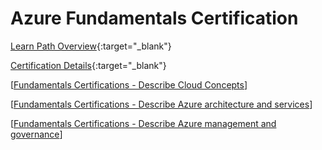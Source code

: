 # Azure Fundamentals Certification

[Learn Path Overview](https://learn.microsoft.com/en-us/collections/n6ga8m0jkgrwk){:target="_blank"}

[Certification Details](https://learn.microsoft.com/en-us/credentials/certifications/azure-fundamentals/){:target="_blank"}

[[Fundamentals Certifications - Describe Cloud Concepts]]

[[Fundamentals Certifications - Describe Azure architecture and services]]

[[Fundamentals Certifications - Describe Azure management and governance]]



[//begin]: # "Autogenerated link references for markdown compatibility"
[Fundamentals Certifications - Describe Cloud Concepts]: <Fundamentals Certifications - Describe Cloud Concepts> "Fundamentals Certifications - Describe Cloud Concepts"
[Fundamentals Certifications - Describe Azure architecture and services]: <Fundamentals Certifications - Describe Azure architecture and services> "Fundamentals Certifications - Describe Azure architecture and services"
[Fundamentals Certifications - Describe Azure management and governance]: <Fundamentals Certifications - Describe Azure management and governance> "Fundamentals Certifications - Describe Azure management and governance"
[//end]: # "Autogenerated link references"
